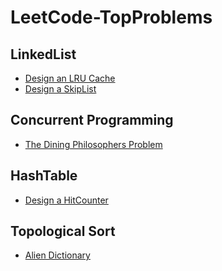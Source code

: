 # LeetCode-TopProblems

## LinkedList
- [Design an LRU Cache](https://github.com/ravifreek63/LeetCode-TopProblems/blob/main/LinkedList/LRUCache.cpp)
- [Design a SkipList](https://github.com/ravifreek63/LeetCode-TopProblems/blob/main/LinkedList/SkipList.cpp)

## Concurrent Programming
- [The Dining Philosophers Problem](https://github.com/ravifreek63/LeetCode-TopProblems/blob/main/Concurrency/DiningPhilosophers.cpp)

## HashTable
- [Design a HitCounter](https://github.com/ravifreek63/LeetCode-TopProblems/blob/main/HashTable/HitCounter.cpp)

## Topological Sort
- [Alien Dictionary]()